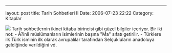 ---
layout: post
title: Tarih Sohbetleri II
Date: 2006-07-23 22:22
Category: Kitaplar

<span class="kitap-resmi">![][100]</span> Tarih sohbetlernin ikinci kitabu birincisi gibi güzel bilgiler
içeriyor. Bir iki not: - Ã?inli müslümanların isimlerinin başına "Ma"
sıfatı getirilir. - Türklere ilk Türk isminin ilk olarak avrupalılar
tarafından Selçukluların anadoluya geldiğinde verildiğini vd.

  [100]: /images/tarih_sohbet2.thumbnail.jpg
